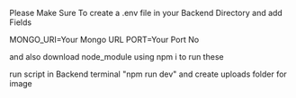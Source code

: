 Please Make Sure To create a .env file in your Backend Directory
and add Fields

MONGO_URI=Your Mongo URL
PORT=Your Port No

and also download node_module using npm i to run these

run script in Backend terminal "npm run dev"
and create uploads folder for image
